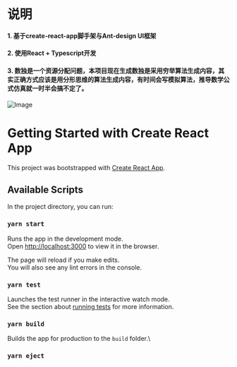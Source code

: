 # 说明

#### 1. 基于create-react-app脚手架与Ant-design UI框架

#### 2. 使用React + Typescript开发

#### 3. 数独是一个资源分配问题，本项目现在生成数独是采用穷举算法生成内容，其实正确方式应该是用分形思维的算法生成内容，有时间会写模拟算法，推导数学公式仿真就一时半会搞不定了。

![Image](https://vkceyugu.cdn.bspapp.com/VKCEYUGU-fd562a9f-0c59-466d-9554-1ba251c841be/eb1ca46a-5b32-4eca-8090-4302b8471415.jpg)

# Getting Started with Create React App

This project was bootstrapped with [Create React App](https://github.com/facebook/create-react-app).

## Available Scripts

In the project directory, you can run:

### `yarn start`

Runs the app in the development mode.\
Open [http://localhost:3000](http://localhost:3000) to view it in the browser.

The page will reload if you make edits.\
You will also see any lint errors in the console.

### `yarn test`

Launches the test runner in the interactive watch mode.\
See the section about [running tests](https://facebook.github.io/create-react-app/docs/running-tests) for more information.

### `yarn build`

Builds the app for production to the `build` folder.\

### `yarn eject`
